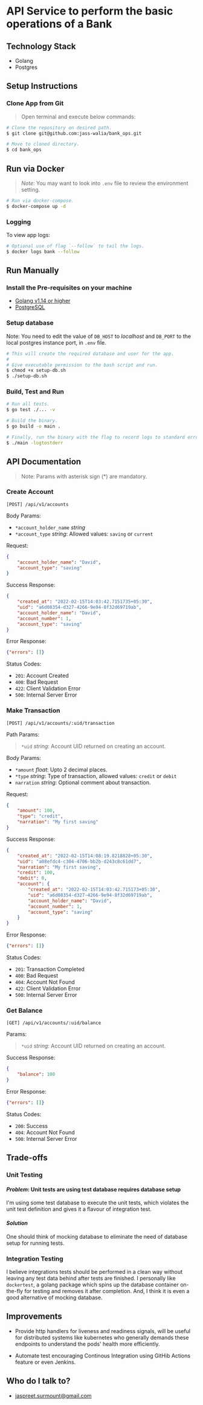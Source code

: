 # API Service to perform the basic operations of a Bank

## Technology Stack

- Golang
- Postgres

## Setup Instructions

### Clone App from Git

> Open terminal and execute below commands:

```bash
# Clone the repository on desired path.
$ git clone git@github.com:jass-walia/bank_ops.git

# Move to cloned directory.
$ cd bank_ops
```

## Run via Docker

> *Note*:
You may want to look into `.env` file to review the environment setting.

```bash
# Run via docker-compose.
$ docker-compose up -d
```

### Logging

To view app logs:

```bash
# Optional use of flag `--follow` to tail the logs.
$ docker logs bank --follow
```

## Run Manually

### Install the Pre-requisites on your machine

- [Golang v1.14 or higher](https://go.dev/doc/install)
- [PostgreSQL](https://www.postgresql.org/download/)

### Setup database

Note: You need to edit the value of `DB_HOST` to *localhost* and `DB_PORT` to the local postgres instance port, in `.env` file.

```bash
# This will create the required database and user for the app.
#
# Give executable permission to the bash script and run.
$ chmod +x setup-db.sh
$ ./setup-db.sh
```

### Build, Test and Run

```bash
# Run all tests.
$ go test ./... -v

# Build the binary.
$ go build -o main .

# Finally, run the binary with the flag to record logs to standard error.
$ ./main -logtostderr
```

## API Documentation

> Note: Params with asterisk sign (*) are mandatory.

### Create Account

`[POST] /api/v1/accounts`

Body Params:

- `*account_holder_name` *string*
- `*account_type` *string*: Allowed values: `saving` or `current`

Request:

```json
{
    "account_holder_name": "David",
    "account_type": "saving"
}
```

Success Response:

```json
{
    "created_at": "2022-02-15T14:03:42.7151735+05:30",
    "uid": "a6d08354-d327-4266-9e94-8f32d69719ab",
    "account_holder_name": "David",
    "account_number": 1,
    "account_type": "saving"
}
```

Error Response:

```json
{"errors": []}
```

Status Codes:

- `201`: Account Created
- `400`: Bad Request
- `422`: Client Validation Error
- `500`: Internal Server Error

### Make Transaction

`[POST] /api/v1/accounts/:uid/transaction`

Path Params:
> `*uid` *string*: Account UID returned on creating an account.

Body Params:

- `*amount` *float*: Upto 2 decimal places.
- `*type` *string*: Type of transaction, allowed values: `credit` or `debit`
- `narration` *string*: Optional comment about transaction.

Request:

```json
{
    "amount": 100,
    "type": "credit",
    "narration": "My first saving"
}
```

Success Response:

```json
{
    "created_at": "2022-02-15T14:08:19.8218828+05:30",
    "uid": "a08efdc4-c304-4706-bb2b-d243c8c61dd7",
    "narration": "My first saving",
    "credit": 100,
    "debit": 0,
    "account": {
        "created_at": "2022-02-15T14:03:42.715173+05:30",
        "uid": "a6d08354-d327-4266-9e94-8f32d69719ab",
        "account_holder_name": "David",
        "account_number": 1,
        "account_type": "saving"
    }
}
```

Error Response:

```json
{"errors": []}
```

Status Codes:

- `201`: Transaction Completed
- `400`: Bad Request
- `404`: Account Not Found
- `422`: Client Validation Error
- `500`: Internal Server Error

### Get Balance

`[GET] /api/v1/accounts/:uid/balance`

Params:
> `*uid` *string*: Account UID returned on creating an account.

Success Response:

```json
{
    "balance": 100
}
```

Error Response:

```json
{"errors": []}
```

Status Codes:

- `200`: Success
- `404`: Account Not Found
- `500`: Internal Server Error

## Trade-offs

### Unit Testing

#### *Problem*: Unit tests are using test database requires database setup

I'm using some test database to execute the unit tests, which violates the unit test definition and gives it a flavour of integration test.

#### *Solution*

One should think of mocking database to eliminate the need of database setup for running tests.

### Integration Testing

I believe integrations tests should be performed in a clean way without leaving any test data behind after tests are finished.
I personally like `dockertest`, a golang package which spins up the database container on-the-fly for testing and removes it after completion. And, I think it is even a good alternative of mocking database.

## Improvements

- Provide http handlers for liveness and readiness signals, will be useful for distributed systems like kubernetes who generally demands these endpoints to understand the pods' health more efficiently.

- Automate test encouraging Continous Integration using GitHib Actions feature or even Jenkins.

## Who do I talk to?

- jaspreet.surmount@gmail.com
